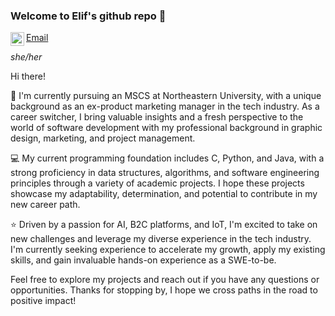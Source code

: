 ### Welcome to Elif's github repo 👋

[Email](mailto:tirkes.e@northeastern.edu)
<a href="https://www.linkedin.com/in/elifetirkes/">
  <img align="left" alt="LinkedIn" width="22px" src="https://raw.githubusercontent.com/peterthehan/peterthehan/master/assets/linkedin.svg" />
</a>



<i>she/her</i>

Hi there! 

📕 I'm currently pursuing an MSCS at Northeastern University, with a unique background as an ex-product marketing manager in the tech industry. As a career switcher, I bring valuable insights and a fresh perspective to the world of software development with my professional background in graphic design, marketing, and project management.

💻 My current programming foundation includes C, Python, and Java, with a strong proficiency in data structures, algorithms, and software engineering principles through a variety of academic projects. I hope these projects showcase my adaptability, determination, and potential to contribute in my new career path.

⭐ Driven by a passion for AI, B2C platforms, and IoT, I'm excited to take on new challenges and leverage my diverse experience in the tech industry. I'm currently seeking experience to accelerate my growth, apply my existing skills, and gain invaluable hands-on experience as a SWE-to-be. 




Feel free to explore my projects and reach out if you have any questions or opportunities. Thanks for stopping by, I hope we cross paths in the road to positive impact!




<!--
**skippyskiddy/skippyskiddy** is a ✨ _special_ ✨ repository because its `README.md` (this file) appears on your GitHub profile.

Here are some ideas to get you started:

- 🔭 I’m currently working on ...
- 🌱 I’m currently learning ...
- 👯 I’m looking to collaborate on ...
- 🤔 I’m looking for help with ...
- 💬 Ask me about ...
- 📫 How to reach me: ...
- 😄 Pronouns: ...
- ⚡ Fun fact: ...
-->

